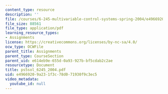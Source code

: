 ```yaml
---
content_type: resource
description: ''
file: /courses/6-245-multivariable-control-systems-spring-2004/e49669209a231f3c78d071930f9c3ec5_ps5sol_6245_2004.pdf
file_size: 88561
file_type: application/pdf
learning_resource_types:
- Assignments
license: https://creativecommons.org/licenses/by-nc-sa/4.0/
ocw_type: OCWFile
parent_title: Assignments
parent_type: CourseSection
parent_uid: e614eb9e-655d-0a93-927b-bf5cdab2c2ae
resourcetype: Document
title: ps5sol_6245_2004.pdf
uid: e4966920-9a23-1f3c-78d0-71930f9c3ec5
video_metadata:
  youtube_id: null
---
```

